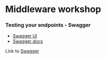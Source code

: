 # Middleware workshop

### Testing your endpoints - Swagger
* [Swagger UI](http://localhost:8085/workshop/api/swagger-ui.html)
* [Swagger docs](http://localhost:8085/workshop/v2/api-docs)


Link to [Swagger](https://glacial-plateau-36826.herokuapp.com/)
